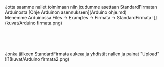Jotta saamme nallet toimimaan niin joudumme asettaan StandardFirmatan Arduinosta
[Ohje Arduinon asennukseen](Arduino ohje.md)
<br>
Menemme Arduinossa Files -> Examples -> Firmata -> StandardFirmata
![](kuvat/Arduino firmata.png)




<br><br><br><br>
Jonka jälkeen StandardFirmata aukeaa ja yhdistät nallen ja painat "Upload"
<br>
![](kuvat/Arduino firmata2.png)








